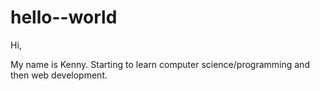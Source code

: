 # hello--world

Hi,

My name is Kenny. Starting to learn computer science/programming and then web development.
